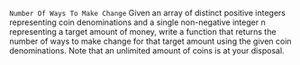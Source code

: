 `Number Of Ways To Make Change` 
Given an array of distinct positive integers representing coin denominations and a single non-negative integer n representing a target amount of money, write a function that returns the number of ways to make change for that target amount using the given coin denominations. 
Note that an unlimited amount of coins is at your disposal.
